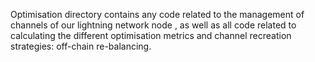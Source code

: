 Optimisation directory contains any code related to the management of 
channels of our lightning network node , as well as all code related to 
calculating the different optimisation metrics and channel recreation 
strategies: off-chain re-balancing.